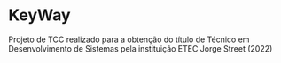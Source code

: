 # KeyWay
Projeto de TCC realizado para a obtenção do título de Técnico em Desenvolvimento de Sistemas pela instituição ETEC Jorge Street (2022)
